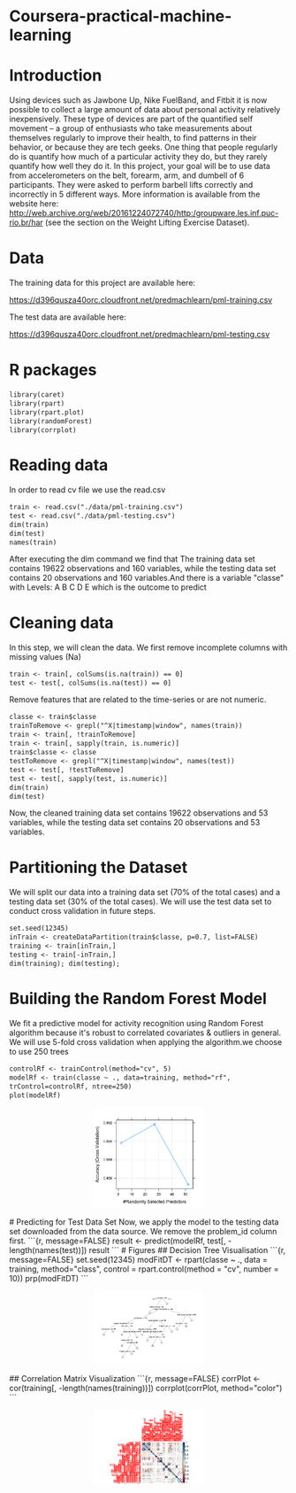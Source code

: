 # Coursera-practical-machine-learning
# Introduction

Using devices such as Jawbone Up, Nike FuelBand, and Fitbit it is now possible to collect a large amount of data about
personal activity relatively inexpensively. These type of devices are part of the quantified self movement –
a group of enthusiasts who take measurements about themselves regularly to improve their health, to find patterns
in their behavior, or because they are tech geeks. One thing that people regularly do is quantify how much of a particular 
activity they do, but they rarely quantify how well they do it. In this project, your goal will be to use data from 
accelerometers on the belt, forearm, arm, and dumbell of 6 participants. They were asked to perform barbell lifts correctly 
and incorrectly in 5 different ways. 
More information is available from the website here: http://web.archive.org/web/20161224072740/http:/groupware.les.inf.puc-rio.br/har (see the section on the Weight Lifting Exercise Dataset).


# Data

The training data for this project are available here:

https://d396qusza40orc.cloudfront.net/predmachlearn/pml-training.csv

The test data are available here:

https://d396qusza40orc.cloudfront.net/predmachlearn/pml-testing.csv

# R packages
```{r, message=FALSE}
library(caret)
library(rpart)
library(rpart.plot)
library(randomForest)
library(corrplot)

```
# Reading data
In order to read cv file we use the read.csv 
```{r, message=FALSE}
train <- read.csv("./data/pml-training.csv")
test <- read.csv("./data/pml-testing.csv")
dim(train)
dim(test)
names(train)
```
After executing the dim command we find that The training data set contains 19622 observations and 160 variables, 
while the testing data set contains 20 observations and 160 variables.And there is a variable "classe" 
with Levels: A B C D E which is the outcome to predict
# Cleaning data
In this step, we will clean the data.
We first remove incomplete columns with missing values (Na)
```{r, message=FALSE}
train <- train[, colSums(is.na(train)) == 0] 
test <- test[, colSums(is.na(test)) == 0] 
```
Remove features that are related to the time-series or are not numeric.
```{r, message=FALSE}
classe <- train$classe
trainToRemove <- grepl("^X|timestamp|window", names(train))
train <- train[, !trainToRemove]
train <- train[, sapply(train, is.numeric)]
train$classe <- classe
testToRemove <- grepl("^X|timestamp|window", names(test))
test <- test[, !testToRemove]
test <- test[, sapply(test, is.numeric)]
dim(train)
dim(test)
```
Now, the cleaned training data set contains 19622 observations and 53 variables, while the testing data set contains 20 observations and 53 variables.
# Partitioning the Dataset
We will split our data into a training data set (70% of the total cases) and a testing data set (30% of the total cases).
We will use the test data set to conduct cross validation in future steps.
```{r, message=FALSE}
set.seed(12345)
inTrain <- createDataPartition(train$classe, p=0.7, list=FALSE)
training <- train[inTrain,]
testing <- train[-inTrain,]
dim(training); dim(testing);
```
# Building the Random Forest Model
We fit a predictive model for activity recognition using Random Forest algorithm because it's robust to correlated covariates & outliers in general. We will use 5-fold cross validation when applying the algorithm.we choose to use 250 trees
```{r, message=FALSE}
controlRf <- trainControl(method="cv", 5)
modelRf <- train(classe ~ ., data=training, method="rf", trControl=controlRf, ntree=250)
plot(modelRf)
```
<p align="center">
  <img src="./figures/Rplot.png" width="200"/>
</p>
# Predicting for Test Data Set
Now, we apply the model to the testing data set downloaded from the data source. We remove the problem_id column first.
```{r, message=FALSE}
result <- predict(modelRf, test[, -length(names(test))])
result
```
# Figures
## Decision Tree Visualisation 
```{r, message=FALSE}
set.seed(12345)
modFitDT <- rpart(classe ~ ., data = training, method="class", control = rpart.control(method = "cv", number = 10))
prp(modFitDT)
```
<p align="center">
  <img src="./figures/Rplot01.png" width="200"/>
</p>
## Correlation Matrix Visualization
```{r, message=FALSE}
corrPlot <- cor(training[, -length(names(training))])
corrplot(corrPlot, method="color")
```
<p align="center">
  <img src="./figures/Rplot02.png" width="200"/>
</p>




